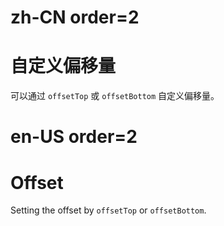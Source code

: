 # zh-CN order=2

# 自定义偏移量

可以通过 `offsetTop` 或 `offsetBottom` 自定义偏移量。

# en-US order=2

# Offset

Setting the offset by `offsetTop` or `offsetBottom`.
